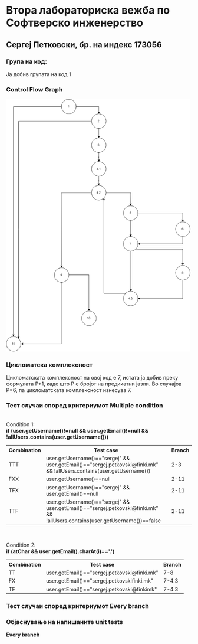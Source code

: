 # Втора лабораториска вежба по Софтверско инженерство
## Сергеј Петковски, бр. на индекс 173056
### Група на код:
Ја добив групата на код 1

### Control Flow Graph
<img src="CFG.png" width="500">

### Цикломатска комплексност
Цикломатската комплексност на овој код е 7, истата ја добив преку формулата P+1, каде што P е бројот на предикатни јазли. Во случајoв P=6, па цикломатската комплексност изнесува 7.
### Тест случаи според критериумот Multiple condition
<br>
Condition 1: 
<br>
<b>if (user.getUsername()!=null && user.getEmail()!=null && !allUsers.contains(user.getUsername()))</b>
<table>
  <tr>
  <th>Combination</th>
    <th>Test case</th>
    <th>Branch</th>
  </tr>
  <tr>
    <td>TTT</td> <td>user.getUsername()=="sergej" && user.getEmail()=="sergej.petkovski@finki.mk" && !allUsers.contains(user.getUsername())</td> <td>2-3</td>
  </tr>
  <tr>
    <td>FXX</td> <td>user.getUsername()==null</td> <td>2-11</td>
  </tr>
  <tr>
    <td>TFX</td> <td>user.getUsername()=="sergej" && user.getEmail()==null</td> <td>2-11</td>
  </tr>
  <tr>
    <td>TTF</td> <td>user.getUsername()=="sergej" && user.getEmail()=="sergej.petkovski@finki.mk" && !allUsers.contains(user.getUsername())==false</td> <td>2-11</td>
  </tr>
</table>
<br>

Condition 2: 
<br>
<b>if (atChar && user.getEmail().charAt(i)=='.')</b>
<table>
  <tr>
  <th>Combination</th>
    <th>Test case</th>
    <th>Branch</th>
  </tr>
  <tr>
    <td>TT</td> <td>user.getEmail()=="sergej.petkovski@finki.mk"</td> <td>7-8</td>
  </tr>
  <tr>
    <td>FX</td> <td>user.getEmail()=="sergej.petkovskifinki.mk"</td> <td>7-4.3</td>
  </tr>
  <tr>
    <td>TF</td> <td>user.getEmail()=="sergej.petkovski@finkimk"</td> <td>7-4.3</td>
  </tr>
</table>

### Тест случаи според критериумот Every branch

### Објаснување на напишаните unit tests




<b>Every branch</b>
<br>

